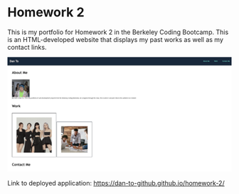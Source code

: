 # Homework 2

This is my portfolio for Homework 2 in the Berkeley Coding Bootcamp. This is an HTML-developed website that displays my past works as well as my contact links.

![Preview Screenshot](./Assets/images/Preview.png)

Link to deployed application: https://dan-to-github.github.io/homework-2/

